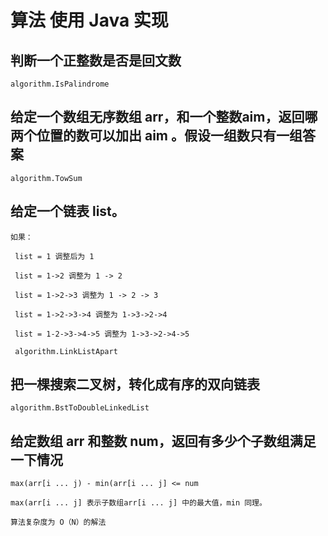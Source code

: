 # 算法 使用 Java 实现

## 判断一个正整数是否是回文数
    
    algorithm.IsPalindrome
    
## 给定一个数组无序数组 arr，和一个整数aim，返回哪两个位置的数可以加出 aim 。假设一组数只有一组答案
    
    algorithm.TowSum  
    
## 给定一个链表 list。

    如果： 
        
     list = 1 调整后为 1
     
     list = 1->2 调整为 1 -> 2
     
     list = 1->2->3 调整为 1 -> 2 -> 3
    
     list = 1->2->3->4 调整为 1->3->2->4
     
     list = 1-2->3->4->5 调整为 1->3->2->4->5
     
     algorithm.LinkListApart
 
## 把一棵搜索二叉树，转化成有序的双向链表

    algorithm.BstToDoubleLinkedList
    
## 给定数组 arr 和整数 num，返回有多少个子数组满足一下情况
    
    max(arr[i ... j) - min(arr[i ... j] <= num
    
    max(arr[i ... j] 表示子数组arr[i ... j] 中的最大值，min 同理。
    
    算法复杂度为 O（N）的解法
    
    